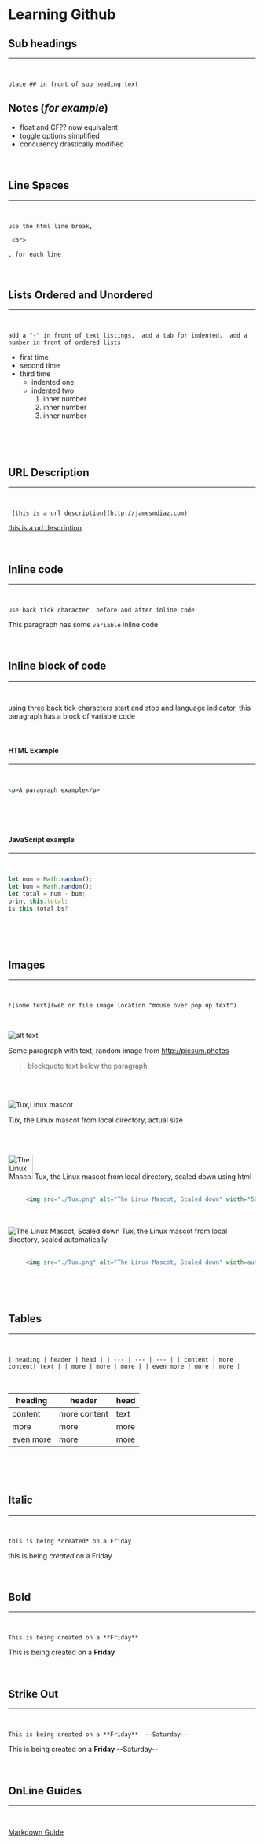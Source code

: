 # Learning Github

## Sub headings

___
<br>


`place ## in front of sub heading text`

## Notes (*for example*)

- float and CF?? now equivalent
- toggle options simplified
- concurency drastically modified
<br><br><br>

## Line Spaces
---
<br>

`use the html line break,`

``` html
 <br> 
 ```
`, for each line`
<br><br><br>

## Lists Ordered and Unordered
---
<br>

` add a "-" in front of text listings, 
add a tab for indented, 
add a number in front of ordered lists `
- first time
- second time
- third time
  - indented one
  - indented two
    1. inner number
    2. inner number
    3. inner number

<br><br><br>
## URL Description
-------
<br>

` [this is a url description](http://jamesmdiaz.com)`

[this is a url description](http://jamesmdiaz.com)
<br><br><br>


## Inline code
----
<br>

`use back tick character  before and after inline code`
  
    
  This paragraph has some `variable` inline code
<br><br><br>

## Inline block of code
---
<br>

using three back tick characters start and stop and language indicator,
this paragraph has a block of variable code 
<br><br><br>


#### HTML Example
---
<br>

```html
<p>A paragraph example</p> 
```
<br><br><br>

#### JavaScript example
---
<br>

```javascript 
let num = Math.random();
let bum = Math.random();
let total = num - bum;
print this.total;
is this total bs?
```
<br><br><br>

## Images
-----
<br>

`![some text](web or file image location "mouse over pop up text")`

<br>


![alt text](http://picsum.photos/100/100 "Random Photo") 
<br>

Some paragraph with text, random image from http://picsum.photos
> blockquote text below the paragraph

<br>
<br>




![Tux,Linux mascot](./Tux.png "The Linux Mascot") 

Tux, the Linux mascot from local directory, actual size


<br><br>

<img src="./Tux.png" alt="The Linux Mascot, Scaled down" width="50" height="50">
Tux, the Linux mascot from local directory, scaled down using html 
     <br> <br>
     
```html 
     <img src="./Tux.png" alt="The Linux Mascot, Scaled down" width="50" height="50">
```

<br>
<br>

<img src="./Tux.png" alt="The Linux Mascot, Scaled down" width=auto>
Tux, the Linux mascot from local directory, scaled automatically

<br>
<br>

```html 
     <img src="./Tux.png" alt="The Linux Mascot, Scaled down" width=auto>
```

<br><br><br>


## Tables
----  
<br>


`| heading | header | head |
| --- | --- | --- |
| content | more content| text |
| more | more | more |
| even more | more | more |`

<br>

| heading | header | head |
| --- | --- | --- |
| content | more content| text |
| more | more | more |
| even more | more | more |
<br><br><br>


## Italic
---
<br>

`this is being *created* on a Friday`

this is being *created* on a Friday
<br><br><br>



## Bold
---

<br>

`This is being created on a **Friday**`

This is being created on a **Friday**
<br><br><br>



## Strike Out
___
<br>

`This is being created on a **Friday**  --Saturday--`

This is being created on a **Friday**  --Saturday--
<br><br><br>



## OnLine Guides
---
<br>

[Markdown Guide](https://www.markdownguide.org/basic-syntax/)




